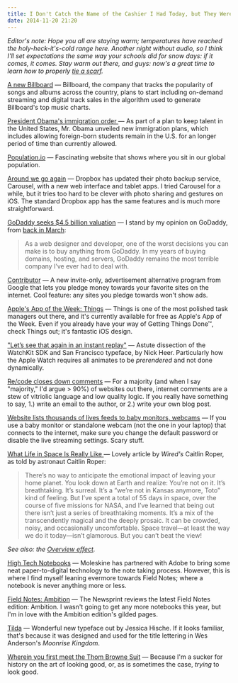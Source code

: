 ```yaml
---
title: I Don't Catch the Name of the Cashier I Had Today, but They Were Particularly Delightful
date: 2014-11-20 21:20
---
```

_Editor's note: Hope you all are staying warm; temperatures have reached the holy-heck-it's-cold range here. Another night without audio, so I think I'll set expectations the same way your schools did for snow days: if it comes, it comes. Stay warm out there, and guys: now's a great time to learn how to properly [tie a scarf](http://www.artofmanliness.com/2012/02/23/mans-guide-scarf/)._

[A new Billboard](http://www.billboard.com/articles/columns/chart-beat/6320099/billboard-200-makeover-streams-digital-tracks) &mdash; Billboard, the company that tracks the popularity of songs and albums across the country, plans to start including on-demand streaming and digital track sales in the algorithm used to generate Billboard's top music charts.

[President Obama's immigration order ](http://www.washingtonpost.com/blogs/the-switch/wp/2014/11/20/obamas-immigration-order-will-give-tech-community-some-but-not-all-of-what-it-wants/) &mdash; As part of a plan to keep talent in the United States, Mr. Obama unveiled new immigration plans, which includes allowing foreign-born students remain in the U.S. for an longer period of time than currently allowed. 

[Population.io](http://population.io/) &mdash; Fascinating website that shows where you sit in our global population. 

[Around we go again](https://blog.carousel.com/2014/11/introducing-carousel-for-web-ipad-and-android-tablet/) &mdash; Dropbox has updated their photo backup service, Carousel, with a new web interface and tablet apps. I tried Carousel for a while, but it tries too hard to be clever with photo sharing and gestures on iOS. The standard Dropbox app has the same features and is much more straightforward.

[GoDaddy seeks $4.5 billion valuation](http://www.reuters.com/article/2014/11/20/us-godaddy-ipo-idUSKCN0J41YG20141120) &mdash; I stand by my opinion on GoDaddy, from [back in March](http://kyledreger.com/archives/14073-godaddy-ipo.html): 

> As a web designer and developer, one of the worst decisions you can make is to buy anything from GoDaddy. In my years of buying domains, hosting, and servers, GoDaddy remains the most terrible company I’ve ever had to deal with.

[Contributor](https://gigaom.com/2014/11/20/google-launches-contributor-a-crowdfunding-tool-for-publishers/) &mdash; A new invite-only, advertisement alternative program from Google that lets you pledge money towards your favorite sites on the internet. Cool feature: any sites you pledge towards won't show  ads. 

[Apple's App of the Week: Things](http://www.cultofmac.com/303759/award-winning-task-manager-things-free-week/) &mdash; Things is one of the most polished task managers out there, and it's currently available for free as Apple's App of the Week. Even if you already have your way of Getting Things Done&trade;, check Things out; it's fantastic iOS design. 

["Let’s see that again in an instant replay"](http://pxlnv.com/blog/thoughts-on-watchkit/) &mdash; Astute dissection of the WatchKit SDK and San Francisco typeface, by Nick Heer. Particularly how the Apple Watch requires all animates to be _prerendered_ and not done dynamically. 

[Re/code closes down comments](http://recode.net/2014/11/20/a-note-to-recode-readers/) &mdash; For a majority (and when I say "majority," I'd argue > 90%) of websites out there, internet comments are a stew of vitriolic language and low quality logic. If you really have something to say, 1.) write an email to the author, or 2.) write your own blog post. 

[Website lists thousands of lives feeds to baby monitors, webcams](http://www.bbc.com/news/technology-30121159) &mdash; If you use a baby monitor or standalone webcam (not the one in your laptop) that connects to the internet, make sure you change the default password or disable the live streaming settings. Scary stuff. 

[What Life in Space Is Really Like ](http://www.wired.com/2014/11/marsha-ivins/) &mdash; Lovely article by _Wired's_ Caitlin Roper, as told by astronaut Caitlin Roper: 

> There’s no way to anticipate the emotional impact of leaving your home planet. You look down at Earth and realize: You’re not on it. It’s breathtaking. It’s surreal. It’s a “we’re not in Kansas anymore, Toto” kind of feeling. But I’ve spent a total of 55 days in space, over the course of five missions for NASA, and I’ve learned that being out there isn’t just a series of breathtaking moments. It’s a mix of the transcendently magical and the deeply prosaic. It can be crowded, noisy, and occasionally uncomfortable. Space travel—at least the way we do it today—isn’t glamorous. But you can’t beat the view!

_See also: the [Overview effect](http://en.wikipedia.org/wiki/Overview_effect)._

[High Tech Notebooks](http://recode.net/2014/11/20/moleskine-partners-with-adobe-in-latest-bid-to-make-paper-notebooks-high-tech/) &mdash; Moleskine has partnered with Adobe to bring some neat paper-to-digital technology to the note taking process. However, this is where I find myself leaning evermore towards Field Notes; where a notebook is never anything more or less. 

[Field Notes: Ambition](http://www.thenewsprint.co/2014/11/20/field-notes-ambition-2/) &mdash; The Newsprint reviews the latest Field Notes edition: Ambition. I wasn't going to get any more notebooks this year, but I'm in love with the Ambition edition's gilded pages. 

[Tilda](http://tilda.fontbureau.com/) &mdash; Wonderful new typeface out by Jessica Hische. If it looks familiar, that's because it was designed and used for the title lettering in Wes Anderson's _Moonrise Kingdom_.

[Wherein you first meet the Thom Browne Suit](http://www.acontinuouslean.com/2014/11/20/thom-browne-suit-die/) &mdash; Because I'm a sucker for history on the art of looking good, or, as is sometimes the case, _trying_ to look good. 

